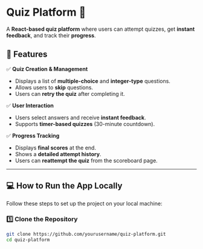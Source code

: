 # **Quiz Platform** 🎯  

A **React-based quiz platform** where users can attempt quizzes, get **instant feedback**, and track their **progress**.  

## **🚀 Features**
✅ **Quiz Creation & Management**  
- Displays a list of **multiple-choice** and **integer-type** questions.  
- Allows users to **skip** questions.  
- Users can **retry the quiz** after completing it.  

✅ **User Interaction**  
- Users select answers and receive **instant feedback**.  
- Supports **timer-based quizzes** (30-minute countdown).  

✅ **Progress Tracking**  
- Displays **final scores** at the end.  
- Shows a **detailed attempt history**.  
- Users can **reattempt the quiz** from the scoreboard page.  

---

## **💻 How to Run the App Locally**  
Follow these steps to set up the project on your local machine:  

### **1️⃣ Clone the Repository**  
```sh
git clone https://github.com/yourusername/quiz-platform.git
cd quiz-platform
